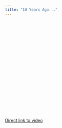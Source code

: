 ```yaml
---
title: "10 Years Ago..."
---
```

<p><object width="400" height="300"><param name="allowfullscreen" value="true" /><param name="allowscriptaccess" value="always" /><param name="movie" value="https://vimeo.com/moogaloop.swf?clip_id=4561754&amp;server=vimeo.com&amp;show_title=0&amp;show_byline=0&amp;show_portrait=0&amp;color=046380&amp;fullscreen=1" /><embed src="https://vimeo.com/moogaloop.swf?clip_id=4561754&amp;server=vimeo.com&amp;show_title=0&amp;show_byline=0&amp;show_portrait=0&amp;color=046380&amp;fullscreen=1" type="application/x-shockwave-flash" allowfullscreen="true" allowscriptaccess="always" width="400" height="300"></embed></object></p>
<p><a href="https://vimeo.com/4561754">Direct link to video</a></p>
